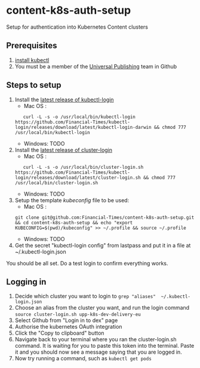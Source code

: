 # content-k8s-auth-setup
Setup for authentication into Kubernetes Content clusters

## Prerequisites

1. [install kubectl](https://kubernetes.io/docs/tasks/tools/install-kubectl/#install-kubectl)
1. You must be a member of the [Universal Publishing](https://github.com/orgs/Financial-Times/teams/universal-publishing) team in Github

## Steps to setup

1. Install the [latest release of kubectl-login](https://github.com/Financial-Times/kubectl-login/releases/latest)
    - Mac OS :
    ```
       curl -L -s -o /usr/local/bin/kubectl-login https://github.com/Financial-Times/kubectl-login/releases/download/latest/kubectl-login-darwin && chmod 777 /usr/local/bin/kubectl-login
    ```
    - Windows: TODO
1. Install the [latest release of cluster-login](https://github.com/Financial-Times/kubectl-login/releases/latest/)
    - Mac OS :
    ```
       curl -L -s -o /usr/local/bin/cluster-login.sh https://github.com/Financial-Times/kubectl-login/releases/download/latest/cluster-login.sh && chmod 777 /usr/local/bin/cluster-login.sh
    ```
    - Windows: TODO
1. Setup the template *kubeconfig* file to be used:
    - Mac OS :
    ```
    git clone git@github.com:Financial-Times/content-k8s-auth-setup.git && cd content-k8s-auth-setup && echo "export KUBECONFIG=$(pwd)/kubeconfig" >> ~/.profile && source ~/.profile
    ```
    - Windows: TODO
1. Get the secret "kubectl-login config" from lastpass and put it in a file at ~/.kubectl-login.json

You should be all set. Do a test login to confirm everything works.

## Logging in

1. Decide which cluster you want to login to
    ```grep "aliases"  ~/.kubectl-login.json```
1. Choose an alias from the cluster you want, and run the login command
    ```source cluster-login.sh upp-k8s-dev-delivery-eu```
1. Select Github from "Login in to dex" page
1. Authorise the kubernetes OAuth integration
1. Click the "Copy to clipboard" button
1. Navigate back to your terminal where you ran the cluster-login.sh command. It is waiting for you to paste this token into the terminal. Paste it and you should now see a message saying that you are logged in.
1. Now try running a command, such as
    ```kubectl get pods```